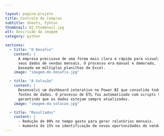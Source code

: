```yaml
---

layout: pagina-projeto
title: Controle de Compras
subtitle: Sheets, Pyhton
thumbnail: 02_thumbnail.jpg
alt: Descrição da imagem
category: python

sections:
  - title: "O Desafio"
    content: |
      A empresa precisava de uma forma mais clara e rápida para visualizar 
      seus dados de vendas mensais. O processo era manual e demorado, 
      baseado em múltiplas planilhas de Excel.
    image: "imagem-do-desafio.jpg"

  - title: "A Solução"
    content: |
      Desenvolvi um dashboard interativo no Power BI que consolida todas as 
      fontes de dados. O processo de ETL foi automatizado com scripts SQL, 
      garantindo que os dados estejam sempre atualizados.
    image: "imagem-da-solucao.jpg"

  - title: "Resultados"
    content: |
      - Redução de 80% no tempo gasto para gerar relatórios mensais.
      - Aumento de 15% na identificação de novas oportunidades de venda.
---
```


